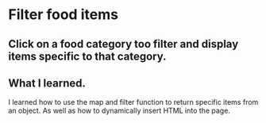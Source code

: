 # Filter food items
Click on a food category too  filter and display items specific to that category.
---
## What I learned. 
I learned how to use the map and filter function to return specific items from an object.
As well as how  to dynamically insert HTML into the page.
